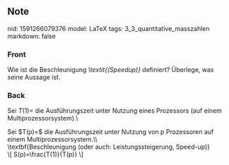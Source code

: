 ## Note
nid: 1591266079376
model: LaTeX
tags: 3_3_quantitative_masszahlen
markdown: false

### Front
Wie ist die Beschleunigung <i>\textit{</i><i>(Speedup)</i><i>} </i>definiert? Überlege, was seine Aussage ist.

### Back
Sei $T(1)=$ die Ausführungszeit unter Nutzung eines Prozessors (auf einem Multiprozessorsystem).\\<div>
</div><div>Sei $T(p)=$ die Ausführungszeit unter Nutzung von p Prozessoren auf einem Multiprozessorsystem.\\

</div><div>\textbf{Beschleunigung (oder auch: Leistungssteigerung, Speed-up)}</div><div>
\[
S(p)=\frac{T(1)}{T(p)}
\]</div>
